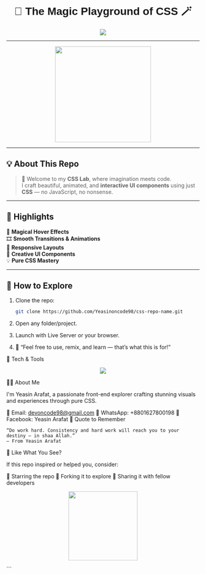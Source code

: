 <!-- Banner -->
<h1 align="center" style="font-family:sans-serif;">🎨 The Magic Playground of CSS 🪄</h1>

<p align="center">
  <img src="https://readme-typing-svg.herokuapp.com?font=Fira+Code&size=22&pause=1000&color=F7971E&center=true&vCenter=true&width=500&height=45&lines=✨+Welcome+to+the+CSS+playground!;🪄+Magic+designs+by+Yeasin+Arafat;⚡+Creative+CSS+Only+Animations;🎯+Explore+%7C+Learn+%7C+Inspire" />
</p>


---

<p align="center">
  <img src="https://media.giphy.com/media/3o6Zt481isNVuQI1l6/giphy.gif" width="250" />
</p>



---

## 💡 About This Repo

> 👋 Welcome to my **CSS Lab**, where imagination meets code.<br>
> I craft beautiful, animated, and **interactive UI components** using just **CSS** — no JavaScript, no nonsense.

---

## 🌟 Highlights

🔮 **Magical Hover Effects**  
🎞️ **Smooth Transitions & Animations**  
📱 **Responsive Layouts**  
🧩 **Creative UI Components**  
💡 **Pure CSS Mastery**

---

## 📂 How to Explore

1. Clone the repo:
   ```bash
   git clone https://github.com/Yeasinoncode98/css-repo-name.git
   
2. Open any folder/project.

3. Launch with Live Server or your browser.

4. 💬 “Feel free to use, remix, and learn — that’s what this is for!”


🎨 Tech & Tools
<p align="center"> <img src="https://skillicons.dev/icons?i=css,html,vscode,github" /> </p>

👨‍💻 About Me

I'm Yeasin Arafat, a passionate front-end explorer crafting stunning visuals and experiences through pure CSS.

📧 Email: devoncode98@gmail.com
📱 WhatsApp: +8801627800198
👤 Facebook: Yeasin Arafat
🧠 Quote to Remember

    “Do work hard. Consistency and hard work will reach you to your destiny — in shaa Allah.”
    — From Yeasin Arafat

💖 Like What You See?

If this repo inspired or helped you, consider:

🌟 Starring the repo
🍴 Forking it to explore
🤝 Sharing it with fellow developers
<p align="center"> <img src="https://media.giphy.com/media/l0MYB8Ory7Hqefo9a/giphy.gif" width="180" /> </p> ```
